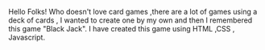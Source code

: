 Hello Folks! Who doesn't love card games ,there are a lot  of games using a deck of cards , I wanted to create one by my own and then I remembered this game "Black Jack".
I have created this game using HTML ,CSS , Javascript.
